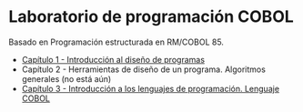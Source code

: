 # Laboratorio de programación COBOL

Basado en Programación estructurada en RM/COBOL 85.

* [Capítulo 1 - Introducción al diseño de programas](01-intro-dis-programas.md)
* Capítulo 2 - Herramientas de diseño de un programa. Algoritmos generales (no está aún)
* [Capítulo 3 - Introducción a los lenguajes de programación.  Lenguaje COBOL](03-intro-cobol.md)

